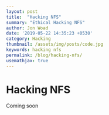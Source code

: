 ```yaml
---
layout: post
title:  "Hacking NFS"
summary: "Ethical Hacking NFS"
author: Jon Woad
date: '2019-05-22 14:35:23 +0530'
category: Hacking
thumbnail: /assets/img/posts/code.jpg
keywords: hacking nfs
permalink: /blog/hacking-nfs/
usemathjax: true
---
```


# Hacking NFS

Coming soon